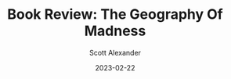 ---
layout: podcast
title: "Book Review: The Geography Of Madness"
author: Scott Alexander
description: https://astralcodexten.substack.com/p/book-review-the-geography-of-madness
date: 2023-02-22
length: 12135481
duration: 3034
guid: book-review-the-geography-of-madness
---